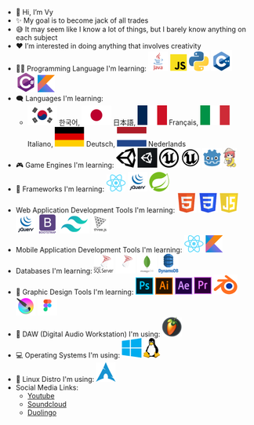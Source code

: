 - 👋 Hi, I’m Vy
- ✨ My goal is to become jack of all trades
- 😅 It may seem like I know a lot of things, but I barely know anything on each subject
- ❤️ I’m interested in doing anything that involves creativity
- 🧑‍💻 Programming Language I'm learning:
![Java](./img/java.png) ![Javascript](./img/js.png) ![Python](./img/python.png) ![C++](./img/cpp.png) ![C#](./img/cs.png) ![Kotlin](./img/kotlin.png)
- 🗨️ Languages I'm learning:
  - <img src="./img/kr.png" width="60px" height="40px"> 한국어, <img src="./img/jp.png" width="60px" height="40px"> 日本語, <img src="./img/fr.png" width="60px" height="40px"> Français, <img src="./img/italy.png" width="60px" height="40px"> Italiano, <img src="./img/germany.png" width="60px" height="40px"> Deutsch, <img src="./img/netherlands.png" width="60px" height="40px"> Nederlands
- 🎮 Game Engines I'm learning: 
![Unity](./img/unity.png#gh-light-mode-only) ![Unity](./img/unity-dark.png#gh-dark-mode-only) ![Unreal](./img/unreal.png#gh-light-mode-only) ![Unreal](./img/unreal-dark.png#gh-dark-mode-only) ![Godot](./img/godot.png) ![Ren'py](./img/renpy.png)
- 🧩 Frameworks I'm learning:
![React](./img/react.png) ![jQuery](./img/jquery.png) ![Spring](./img/spring.png)
- Web Application Development Tools I'm learning: ![HTML5](./img/html.png) ![CSS3](./img/css.png) ![JS](./img/js-shield.png) ![jQuery](./img/jquery.png) ![Bootstrap](./img/bootstrap.png) ![Tailwind CSS](./img/tailwind.png) ![ThreeJS](./img/three.png)
- Mobile Application Development Tools I'm learning: ![React](./img/react.png) ![Kotlin](./img/kotlin.png)
- Databases I'm learning: ![SQLServer](./img/mssql.png#gh-light-mode-only) ![SQLServer](./img/mssql-dark.png) ![MongoDB](./img/mongo.png) ![DynamoDB](./img/dynamo.png)
- 🎨 Graphic Design Tools I'm learning:
![Photoshop](./img/ps.png) ![Illustrator](./img/ai.png) ![After Effects](./img/ae.png) ![Premiere Pro](./img/pr.png) ![Blender](./img/blender.png) ![Krita](./img/krita.png) ![Figma](./img/figma.png)
- 🎹 DAW (Digital Audio Workstation) I'm using: ![FL Studio](./img/fl.png)
- 💻 Operating Systems I'm using: ![Window](./img/window.png) ![Linux](./img/linux.png)
- 💽 Linux Distro I'm using: ![Arch](./img/arch.png)
- Social Media Links:
  - <a href="https://www.youtube.com/channel/UC11L_9f8oYKYPPMg1KBKwkQ">Youtube</a>
  - <a href="https://soundcloud.com/just-vy">Soundcloud</a>
  - <a href="https://www.duolingo.com/profile/Just_Vy">Duolingo</a>
